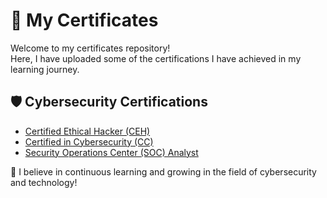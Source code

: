 # 📜 My Certificates

Welcome to my certificates repository!  
Here, I have uploaded some of the certifications I have achieved in my learning journey.

## 🛡️ Cybersecurity Certifications
- [Certified Ethical Hacker (CEH)](./ECC-CEH-Certificate.pdf)
- [Certified in Cybersecurity (CC)](./ISC2.jpg)
- [Security Operations Center (SOC) Analyst](./SPLUNK.jpg)

🌟 I believe in continuous learning and growing in the field of cybersecurity and technology!
